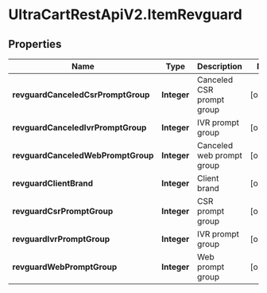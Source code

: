 # UltraCartRestApiV2.ItemRevguard

## Properties
Name | Type | Description | Notes
------------ | ------------- | ------------- | -------------
**revguardCanceledCsrPromptGroup** | **Integer** | Canceled CSR prompt group | [optional] 
**revguardCanceledIvrPromptGroup** | **Integer** | IVR prompt group | [optional] 
**revguardCanceledWebPromptGroup** | **Integer** | Canceled web prompt group | [optional] 
**revguardClientBrand** | **Integer** | Client brand | [optional] 
**revguardCsrPromptGroup** | **Integer** | CSR prompt group | [optional] 
**revguardIvrPromptGroup** | **Integer** | IVR prompt group | [optional] 
**revguardWebPromptGroup** | **Integer** | Web prompt group | [optional] 


